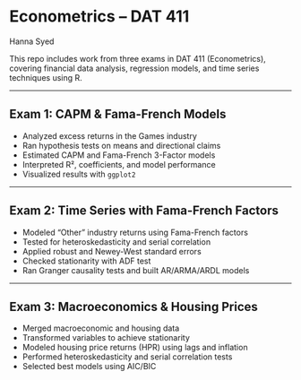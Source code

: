 # Econometrics – DAT 411  
Hanna Syed

This repo includes work from three exams in DAT 411 (Econometrics), covering financial data analysis, regression models, and time series techniques using R.

---

## Exam 1: CAPM & Fama-French Models

- Analyzed excess returns in the Games industry
- Ran hypothesis tests on means and directional claims
- Estimated CAPM and Fama-French 3-Factor models
- Interpreted R², coefficients, and model performance
- Visualized results with `ggplot2`

---

## Exam 2: Time Series with Fama-French Factors

- Modeled “Other” industry returns using Fama-French factors
- Tested for heteroskedasticity and serial correlation
- Applied robust and Newey-West standard errors
- Checked stationarity with ADF test
- Ran Granger causality tests and built AR/ARMA/ARDL models

---

## Exam 3: Macroeconomics & Housing Prices

- Merged macroeconomic and housing data
- Transformed variables to achieve stationarity
- Modeled housing price returns (HPR) using lags and inflation
- Performed heteroskedasticity and serial correlation tests
- Selected best models using AIC/BIC








